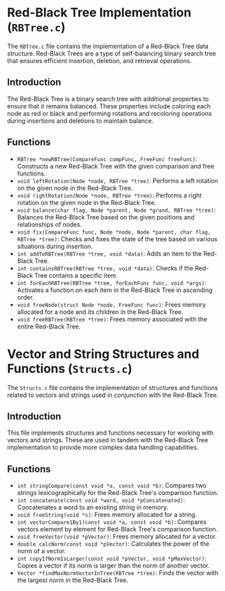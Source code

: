 # Red-Black Tree Implementation (`RBTree.c`)

The `RBTree.c` file contains the implementation of a Red-Black Tree data structure. Red-Black Trees are a type of self-balancing binary search tree that ensures efficient insertion, deletion, and retrieval operations.

## Introduction

The Red-Black Tree is a binary search tree with additional properties to ensure that it remains balanced. These properties include coloring each node as red or black and performing rotations and recoloring operations during insertions and deletions to maintain balance.

## Functions

- `RBTree *newRBTree(CompareFunc compFunc, FreeFunc freeFunc)`: Constructs a new Red-Black Tree with the given comparison and free functions.
- `void leftRotation(Node *node, RBTree *tree)`: Performs a left rotation on the given node in the Red-Black Tree.
- `void rightRotation(Node *node, RBTree *tree)`: Performs a right rotation on the given node in the Red-Black Tree.
- `void balance(char flag, Node *parent, Node *grand, RBTree *tree)`: Balances the Red-Black Tree based on the given positions and relationships of nodes.
- `void fix(CompareFunc func, Node *node, Node *parent, char flag, RBTree *tree)`: Checks and fixes the state of the tree based on various situations during insertion.
- `int addToRBTree(RBTree *tree, void *data)`: Adds an item to the Red-Black Tree.
- `int containsRBTree(RBTree *tree, void *data)`: Checks if the Red-Black Tree contains a specific item.
- `int forEachRBTree(RBTree *tree, forEachFunc func, void *args)`: Activates a function on each item in the Red-Black Tree in ascending order.
- `void freeNode(struct Node *node, FreeFunc func)`: Frees memory allocated for a node and its children in the Red-Black Tree.
- `void freeRBTree(RBTree *tree)`: Frees memory associated with the entire Red-Black Tree.

# Vector and String Structures and Functions (`Structs.c`)

The `Structs.c` file contains the implementation of structures and functions related to vectors and strings used in conjunction with the Red-Black Tree.

## Introduction

This file implements structures and functions necessary for working with vectors and strings. These are used in tandem with the Red-Black Tree implementation to provide more complex data handling capabilities.

## Functions

- `int stringCompare(const void *a, const void *b)`: Compares two strings lexicographically for the Red-Black Tree's comparison function.
- `int concatenate(const void *word, void *pConcatenated)`: Concatenates a word to an existing string in memory.
- `void freeString(void *s)`: Frees memory allocated for a string.
- `int vectorCompare1By1(const void *a, const void *b)`: Compares vectors element by element for Red-Black Tree's comparison function.
- `void freeVector(void *pVector)`: Frees memory allocated for a vector.
- `double calcNorm(const void *pVector)`: Calculates the power of the norm of a vector.
- `int copyIfNormIsLarger(const void *pVector, void *pMaxVector)`: Copies a vector if its norm is larger than the norm of another vector.
- `Vector *findMaxNormVectorInTree(RBTree *tree)`: Finds the vector with the largest norm in the Red-Black Tree.

